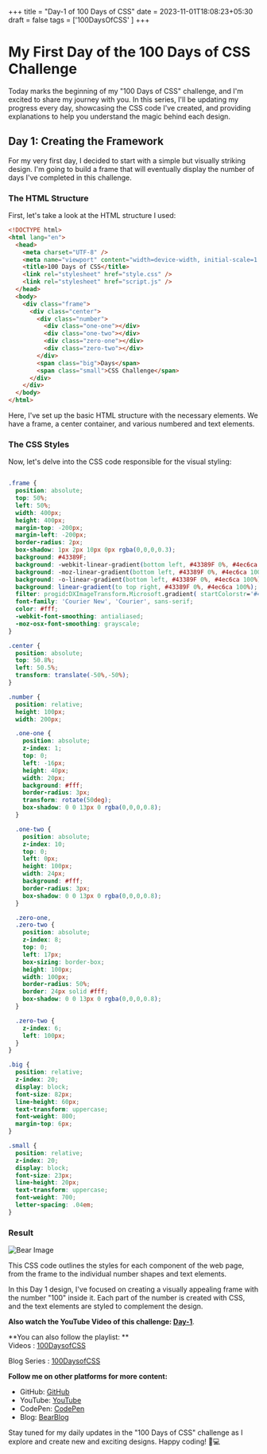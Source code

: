+++
title = "Day-1 of 100 Days of CSS"
date = 2023-11-01T18:08:23+05:30
draft = false
tags = ['100DaysOfCSS' ]
+++

# My First Day of the 100 Days of CSS Challenge

Today marks the beginning of my "100 Days of CSS" challenge, and I'm excited to share my journey with you. In this series, I'll be updating my progress every day, showcasing the CSS code I've created, and providing explanations to help you understand the magic behind each design.

## Day 1: Creating the Framework

For my very first day, I decided to start with a simple but visually striking design. I'm going to build a frame that will eventually display the number of days I've completed in this challenge.

### The HTML Structure

First, let's take a look at the HTML structure I used:

```html
<!DOCTYPE html>
<html lang="en">
  <head>
    <meta charset="UTF-8" />
    <meta name="viewport" content="width=device-width, initial-scale=1.0" />
    <title>100 Days of CSS</title>
    <link rel="stylesheet" href="style.css" />
    <link rel="stylesheet" href="script.js" />
  </head>
  <body>
    <div class="frame">
      <div class="center">
        <div class="number">
          <div class="one-one"></div>
          <div class="one-two"></div>
          <div class="zero-one"></div>
          <div class="zero-two"></div>
        </div>
        <span class="big">Days</span>
        <span class="small">CSS Challenge</span>
      </div>
    </div>
  </body>
</html>
```

Here, I've set up the basic HTML structure with the necessary elements. We have a frame, a center container, and various numbered and text elements.

### The CSS Styles

Now, let's delve into the CSS code responsible for the visual styling:

```css

.frame {
  position: absolute;
  top: 50%;
  left: 50%;
  width: 400px;
  height: 400px;
  margin-top: -200px;
  margin-left: -200px;
  border-radius: 2px;
  box-shadow: 1px 2px 10px 0px rgba(0,0,0,0.3);
  background: #43389F;
  background: -webkit-linear-gradient(bottom left, #43389F 0%, #4ec6ca 100%);
  background: -moz-linear-gradient(bottom left, #43389F 0%, #4ec6ca 100%);
  background: -o-linear-gradient(bottom left, #43389F 0%, #4ec6ca 100%);
  background: linear-gradient(to top right, #43389F 0%, #4ec6ca 100%); 
  filter: progid:DXImageTransform.Microsoft.gradient( startColorstr='#43389F', endColorstr='#4ec6ca',GradientType=1 ); 
  font-family: 'Courier New', 'Courier', sans-serif;
  color: #fff;
  -webkit-font-smoothing: antialiased;
  -moz-osx-font-smoothing: grayscale;
}

.center {
  position: absolute;
  top: 50.8%;
  left: 50.5%;
  transform: translate(-50%,-50%);
}

.number {
  position: relative;
  height: 100px;
  width: 200px;

  .one-one {
    position: absolute;
    z-index: 1;
    top: 0;
    left: -16px;
    height: 40px;
    width: 20px;
    background: #fff;
    border-radius: 3px;
    transform: rotate(50deg);
    box-shadow: 0 0 13px 0 rgba(0,0,0,0.8);
  }

  .one-two {
    position: absolute;
    z-index: 10;
    top: 0;
    left: 0px;
    height: 100px;
    width: 24px;
    background: #fff;
    border-radius: 3px;
    box-shadow: 0 0 13px 0 rgba(0,0,0,0.8);
  }

  .zero-one, 
  .zero-two {
    position: absolute;
    z-index: 8;
    top: 0;
    left: 17px;
    box-sizing: border-box;
    height: 100px;
    width: 100px;
    border-radius: 50%;
    border: 24px solid #fff;
    box-shadow: 0 0 13px 0 rgba(0,0,0,0.8);
  }

  .zero-two {
    z-index: 6;
    left: 100px;
  }
}

.big {
  position: relative;
  z-index: 20;
  display: block;
  font-size: 82px;
  line-height: 60px;
  text-transform: uppercase;
  font-weight: 800;
  margin-top: 6px;
}

.small {
  position: relative;
  z-index: 20;
  display: block; 
  font-size: 23px;
  line-height: 20px;
  text-transform: uppercase;
  font-weight: 700;
  letter-spacing: .04em;
}
```
### Result
![Bear Image](https://imgur.com/ddVLyE7.jpg)

This CSS code outlines the styles for each component of the web page, from the frame to the individual number shapes and text elements.

In this Day 1 design, I've focused on creating a visually appealing frame with the number "100" inside it. Each part of the number is created with CSS, and the text elements are styled to complement the design.

**Also watch the YouTube Video of this challenge: [Day-1](https://youtu.be/BsjxfCaDpuw)**.

**You can also follow the playlist: **\
Videos : [100DaysofCSS](https://youtube.com/playlist?list=PLm38KaFgtrqkGMSAe6wb2sUv-DlRtUGHl&si=JVk-slBUreu6A2Cx)

Blog Series : [100DaysofCSS](https://shaunfurtado.is-a.dev/Devhavok.github.io/tags/100daysofcss/)

**Follow me on other platforms for more content:**
- GitHub: [GitHub](https://github.com/Shaunfurtado/100daysofCSS)
- YouTube: [YouTube](https://www.youtube.com/channel/UC66ahSH1xpBBlaMBP8lNuBg)
- CodePen: [CodePen](https://codepen.io/Shaun-Furtado)
- Blog: [BearBlog](https://devhavok.bearblog.dev/)


Stay tuned for my daily updates in the "100 Days of CSS" challenge as I explore and create new and exciting designs. Happy coding! 🚀💻